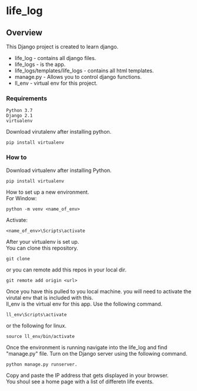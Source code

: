 # life_log

## Overview
This Django project is created to learn django. 
* life_log - contains all django files. 
* life_logs - is the app. 
* life_logs/templates/life_logs - contains all html templates. 
* manage.py - Allows you to control django functions. 
* ll_env - virtual env for this project. 


### Requirements
```
Python 3.7
Django 2.1
virtualenv
```
Download virutalenv after installing python.   
```
pip install virtualenv
```

### How to

Download virtualenv after installing Python.
```
pip install virtualenv
```
How to set up a new environment.  
For Window:  
```
python -m venv <name_of_env>
```
Activate:  
```
<name_of_env>\Scripts\activate
```
After your virtualenv is set up.  
You can clone this repository.
```
git clone
```
or you can remote add this repos in your local dir.
```
git remote add origin <url>
```

Once you have this pulled to you local machine. you will need to activate the virutal env that is included with this.   
ll_env is the virtual env for this app. Use the following command.  
```
ll_env\Scripts\activate   
```
or the following for linux. 

```
source ll_env/bin/activate
```
Once the environment is running navigate into the life_log and find "manage.py" file. Turn on the Django server using the following command. 
```
python manage.py runserver.  
```
Copy and paste the IP address that gets displayed in your browser.  
You shoul see a home page with a list of differetn life events.  



